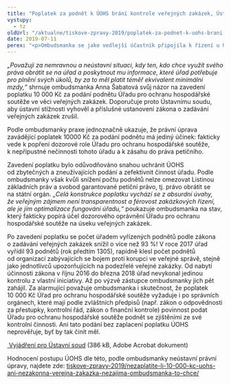 ```yaml
---
title: "Poplatek za podnět k ÚOHS brání kontrole veřejných zakázek, Ústavní soud by ho měl zrušit"
vystupy:
  - tz
oldUrl: "/aktualne/tiskove-zpravy-2019/poplatek-za-podnet-k-uohs-brani-kontrole-verejnych-zakazek-ustavni-soud-by-ho-mel-zrusit"
date: 2019-07-11
perex: "<p>Ombudsmanka se jako vedlejší účastník připojila k řízení u Ústavního soudu a navrhuje zrušit poplatek 10 000 Kč za podání podnětu Úřadu pro ochranu hospodářské soutěže.</p>"
---
```


<!-- imported from the old website -->

<p><i>„Považuji za nemravnou a neústavní situaci, kdy ten, kdo chce využít svého práva obrátit se na úřad a poskytnout mu informace, které úřad potřebuje pro plnění svých úkolů, by za to měl platit téměř ekvivalent minimální mzdy,“</i> shrnuje ombudsmanka Anna Šabatová svůj názor na zavedení poplatku 10 000 Kč za podání podnětu Úřadu pro ochranu hospodářské soutěže ve věci veřejných zakázek. Doporučuje proto Ústavnímu soudu, aby ústavní stížnosti vyhověl a příslušné ustanovení zákona o zadávání veřejných zakázek zrušil.</p> <p>Podle ombudsmanky praxe jednoznačně ukazuje, že právní úprava zavádějící poplatek 10000 Kč za podání podnětu má jediný účinek: fakticky vede k popření dozorové role Úřadu pro ochranu hospodářské soutěže, k nepřípustné nečinnosti tohoto úřadu a k zásahu do práva petičního.</p> <p>Zavedení poplatku bylo odůvodňováno snahou uchránit ÚOHS od zbytečných a zneužívajících podání a zefektivnit činnost úřadu. Podle ombudsmanky však kvůli snížení počtu podnětů nelze omezovat Listinou základních práv a svobod garantované petiční právo, tj. právo obrátit se na státní orgán.<i> „Celá konstrukce poplatku vychází se z absurdní úvahy, že veřejným zájmem není transparentnost a férovost zakázkových řízení, ale je jím optimalizace fungování úřadu,“</i> poukazuje ombudsmanka na stav, který fakticky popírá účel dozorového oprávnění Úřadu pro ochranu hospodářské soutěže na úseku veřejných zakázek. </p> <p>Po zavedení poplatku se počet úřadem vyřízených podnětů podle zákona o zadávání veřejných zakázek snížil o více než 93 %! V roce 2017 úřad vyřídil 93 podnětů (rok předtím 1305), rapidně klesl počet podnětů od organizací zabývajících se bojem proti korupci ve veřejné správě, stejně jako jednotlivců upozorňujících na podezřelé veřejné zakázky. Od nabytí účinnosti zákona v říjnu 2016 do března 2018 úřad nevykonal jedinou kontrolu z vlastní iniciativy. Až po výzvě zástupce ombudsmanky jich pět zahájil. Za alarmující považuje ombudsmanka i skutečnost, že poplatek 10 000 Kč Úřad pro ochranu hospodářské soutěže vyžaduje i po správních orgánech, které mají podle zvláštních předpisů (např. zákon o odpovědnosti za přestupky, kontrolní řád, zákon o finanční kontrole) povinnost podat Úřadu pro ochranu hospodářské soutěže podnět se zjištěními ze své kontrolní činnosti. Ani tato podání bez zaplacení poplatku ÚOHS neprověřuje, byť by tak činit měl.</p> <p><a title="Otevření do nového okna" href="/uploads-import/Zvlastni_opravneni/ustavni_soud/SZD-24-19_UOHS.pdf" target="_blank"> Vyjádření pro Ústavní soud</a> (386 kB, Adobe Acrobat dokument)</p> <p>Hodnocení postupu ÚOHS dle této, podle ombudsmanky neústavní právní úpravy, najdete zde: <a href="https://www.ochrance.cz/aktualne/tiskove-zpravy-2019/nezaplatite-li-10-000-kc-uohs-ani-nezakonna-verejna-zakazka-nezajima-ombudsmanka-to-chce/">tiskove-zpravy-2019/nezaplatite-li-10-000-kc-uohs-ani-nezakonna-verejna-zakazka-nezajima-ombudsmanka-to-chce/</a> </p>
